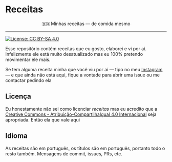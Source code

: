 # Receitas

<div align=center>
🇧🇷 Minhas receitas ― de comida mesmo
</div>

---
[![License: CC BY-SA 4.0](https://img.shields.io/badge/License-CC%20BY--SA%204.0-lightgrey.svg)](https://creativecommons.org/licenses/by-sa/4.0/)

Esse repositório contém receitas que eu gosto, elaborei e vi por aí. Infelizmente ele está muito
desatualizado mas eu 100% pretendo movimentar ele mais.

Se tem alguma receita minha que você viu por aí ― tipo no meu
[Instagram](https://www.instagram.com/fbidu_/) ― e que ainda não
está aqui, fique a vontade para abrir uma issue ou me contactar pedindo ela

## Licença

Eu honestamente não sei como licenciar _receitas_ mas eu acredito que a
[Creative Commons - Atribuição-CompartilhaIgual 4.0 Internacional](https://creativecommons.org/licenses/by-sa/4.0/deed.pt_BR)
seja apropriada. Então ela que vale aqui

## Idioma

As receitas são em português, os títulos são em português, portanto todo o resto
também. Mensagens de commit, issues, PRs, etc.
